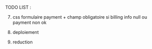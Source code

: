 TODO LIST :

7. css formulaire payment + champ obligatoire si billing info null ou payment non ok

8. deploiement

9. reduction
